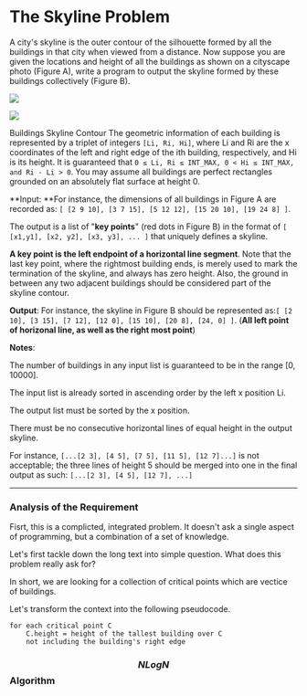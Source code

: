 # The Skyline Problem


A city's skyline is the outer contour of the silhouette formed by all the buildings in that city when viewed from a distance. Now suppose you are given the locations and height of all the buildings as shown on a cityscape photo (Figure A), write a program to output the skyline formed by these buildings collectively (Figure B).


![](https://leetcode.com/static/images/problemset/skyline1.jpg)

![](https://leetcode.com/static/images/problemset/skyline2.jpg)


 Buildings Skyline Contour
The geometric information of each building is represented by a triplet of integers ```[Li, Ri, Hi]```, where Li and Ri are the x coordinates of the left and right edge of the ith building, respectively, and Hi is its height. It is guaranteed that ```0 ≤ Li, Ri ≤ INT_MAX, 0 < Hi ≤ INT_MAX, and Ri - Li > 0```. You may assume all buildings are perfect rectangles grounded on an absolutely flat surface at height 0.

**Input: **For instance, the dimensions of all buildings in Figure A are recorded as: ```[ [2 9 10], [3 7 15], [5 12 12], [15 20 10], [19 24 8] ]```.

The output is a list of "**key points**" (red dots in Figure B) in the format of ```[ [x1,y1], [x2, y2], [x3, y3], ... ]``` that uniquely defines a skyline. 

**A key point is the left endpoint of a horizontal line segment**. Note that the last key point, where the rightmost building ends, is merely used to mark the termination of the skyline, and always has zero height. Also, the ground in between any two adjacent buildings should be considered part of the skyline contour.

**Output**: For instance, the skyline in Figure B should be represented as:```[ [2 10], [3 15], [7 12], [12 0], [15 10], [20 8], [24, 0] ]```. (**All left point of horizonal line, as well as the right most point**)

**Notes**:

The number of buildings in any input list is guaranteed to be in the range [0, 10000].

The input list is already sorted in ascending order by the left x position Li.

The output list must be sorted by the x position.

There must be no consecutive horizontal lines of equal height in the output skyline.

For instance, ```[...[2 3], [4 5], [7 5], [11 5], [12 7]...]``` is not acceptable; the three lines of height 5 should be merged into one in the final output as such: ```[...[2 3], [4 5], [12 7], ...]```





---


### Analysis of the Requirement

Fisrt, this is a complicted, integrated problem. It doesn't ask a single aspect of programming, but a combination of a set of knowledge. 

Let's first tackle down the long text into simple question. What does this problem really ask for?

In short, we are looking for a collection of critical points which are vectice of buildings.

Let's transform the context into the following pseudocode.

```
for each critical point C 
    C.height = height of the tallest building over C 
    not including the building's right edge
```

### $$NLogN$$ Algorithm





